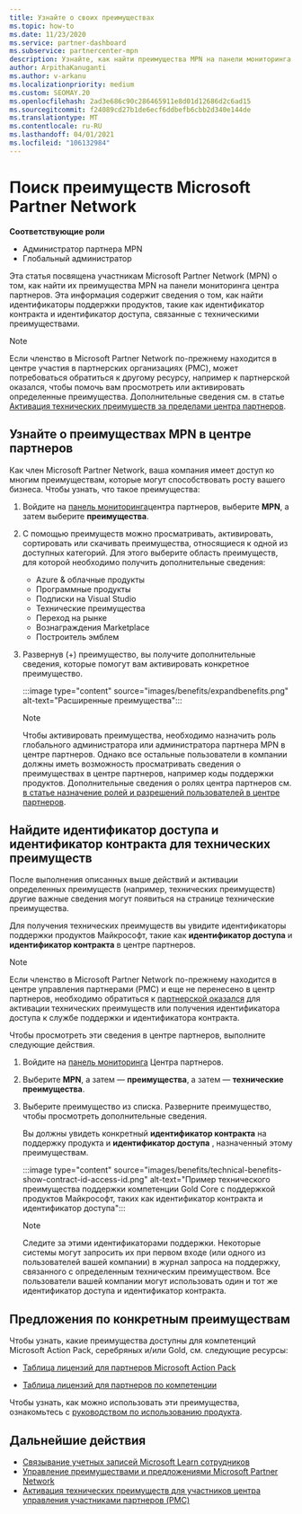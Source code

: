 ```yaml
---
title: Узнайте о своих преимуществах
ms.topic: how-to
ms.date: 11/23/2020
ms.service: partner-dashboard
ms.subservice: partnercenter-mpn
description: Узнайте, как найти преимущества MPN на панели мониторинга центра партнеров. Содержит сведения о том, как найти идентификатор доступа и идентификатор контракта для технических преимуществ.
author: ArpithaKanuganti
ms.author: v-arkanu
ms.localizationpriority: medium
ms.custom: SEOMAY.20
ms.openlocfilehash: 2ad3e686c90c286465911e8d01d12686d2c6ad15
ms.sourcegitcommit: f24089cd27b1de6ecf6ddbefb6cbb2d340e144de
ms.translationtype: MT
ms.contentlocale: ru-RU
ms.lasthandoff: 04/01/2021
ms.locfileid: "106132984"
---
```

# <a name="locate-your-microsoft-partner-network-benefits"></a>Поиск преимуществ Microsoft Partner Network 

**Соответствующие роли**

- Администратор партнера MPN
- Глобальный администратор

Эта статья посвящена участникам Microsoft Partner Network (MPN) о том, как найти их преимущества MPN на панели мониторинга центра партнеров. Эта информация содержит сведения о том, как найти идентификаторы поддержки продуктов, такие как идентификатор контракта и идентификатор доступа, связанные с техническими преимуществами.

>[!NOTE]
> Если членство в Microsoft Partner Network по-прежнему находится в центре участия в партнерских организациях (PMC), может потребоваться обратиться к другому ресурсу, например к партнерской оказался, чтобы помочь вам просмотреть или активировать определенные преимущества. Дополнительные сведения см. в статье [Активация технических преимуществ за пределами центра партнеров](partner-membership-center-tech-benefits-activate.md).

## <a name="find-your-mpn-benefits-in-partner-center"></a>Узнайте о преимуществах MPN в центре партнеров

Как член Microsoft Partner Network, ваша компания имеет доступ ко многим преимуществам, которые могут способствовать росту вашего бизнеса. Чтобы узнать, что такое преимущества:

1. Войдите на [панель мониторинга](https://partner.microsoft.com/dashboard/home)центра партнеров, выберите **MPN**, а затем выберите **преимущества**.

2. С помощью преимуществ можно просматривать, активировать, сортировать или скачивать преимущества, относящиеся к одной из доступных категорий. Для этого выберите область преимуществ, для которой необходимо получить дополнительные сведения:

   - Azure & облачные продукты
   - Программные продукты
   - Подписки на Visual Studio
   - Технические преимущества
   - Переход на рынке
   - Вознаграждения Marketplace
   - Построитель эмблем

3. Развернув (+) преимущество, вы получите дополнительные сведения, которые помогут вам активировать конкретное преимущество.

   :::image type="content" source="images/benefits/expandbenefits.png" alt-text="Расширенные преимущества":::

   > [!NOTE]
   > Чтобы активировать преимущества, необходимо назначить роль глобального администратора или администратора партнера MPN в центре партнеров. Однако все остальные пользователи в компании должны иметь возможность просматривать сведения о преимуществах в центре партнеров, например коды поддержки продуктов. Дополнительные сведения о ролях центра партнеров см. [в статье назначение ролей и разрешений пользователей в центре партнеров](permissions-overview.md).

## <a name="find-access-id-and-contract-id-for-technical-benefits"></a>Найдите идентификатор доступа и идентификатор контракта для технических преимуществ

После выполнения описанных выше действий и активации определенных преимуществ (например, технических преимуществ) другие важные сведения могут появиться на странице технические преимущества.

Для получения технических преимуществ вы увидите идентификаторы поддержки продуктов Майкрософт, такие как **идентификатор доступа** и **идентификатор контракта** в центре партнеров.

>[!NOTE]
> Если членство в Microsoft Partner Network по-прежнему находится в центре управления партнерами (PMC) и еще не перенесено в центр партнеров, необходимо обратиться к [партнерской оказался](partner-membership-center-tech-benefits-activate.md) для активации технических преимуществ или получения идентификатора доступа к службе поддержки и идентификатора контракта.

 Чтобы просмотреть эти сведения в центре партнеров, выполните следующие действия.

1. Войдите на [панель мониторинга](https://partner.microsoft.com/dashboard/home) Центра партнеров.

2. Выберите **MPN**, а затем — **преимущества**, а затем — **технические преимущества**.

3. Выберите преимущество из списка. Разверните преимущество, чтобы просмотреть дополнительные сведения. 

   Вы должны увидеть конкретный **идентификатор контракта** на поддержку продукта и **идентификатор доступа** , назначенный этому преимуществам.  

   :::image type="content" source="images/benefits/technical-benefits-show-contract-id-access-id.png" alt-text="Пример технического преимущества поддержки компетенции Gold Core с поддержкой продуктов Майкрософт, таких как идентификатор контракта и идентификатор доступа":::

   > [!NOTE]
   > Следите за этими идентификаторами поддержки. Некоторые системы могут запросить их при первом входе (или одного из пользователей вашей компании) в журнал запроса на поддержку, связанного с определенным техническим преимуществом. Все пользователи вашей компании могут использовать один и тот же идентификатор доступа и идентификатор контракта.

## <a name="specific-benefit-offers"></a>Предложения по конкретным преимуществам

Чтобы узнать, какие преимущества доступны для компетенций Microsoft Action Pack, серебряных и/или Gold, см. следующие ресурсы:

- [Таблица лицензий для партнеров Microsoft Action Pack](https://assetsprod.microsoft.com/en-us/microsoft-action-pack-license-table.pdf)

- [Таблица лицензий для партнеров по компетенции](https://assetsprod.microsoft.com/mpn-maps-software-iur-competency-license-table.docx)

Чтобы узнать, как можно использовать эти преимущества, ознакомьтесь с [руководством по использованию продукта](https://assets.microsoft.com/MPN-MAPS-Product-Usage-Guide.pdf).

## <a name="next-steps"></a>Дальнейшие действия

- [Связывание учетных записей Microsoft Learn сотрудников](ms-learn-associate.md)
- [Управление преимуществами и предложениями Microsoft Partner Network](manage-your-partner-network-benefits.md)
- [Активация технических преимуществ для участников центра управления участниками партнеров (PMC)](partner-membership-center-tech-benefits-activate.md)